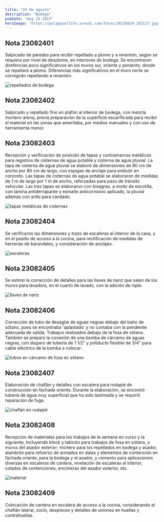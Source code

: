 ```yaml
---
title: "24 de agosto"
description: "Bodega"
pubDate: "Aug 24 2023"
heroImage: "https://palapasaltito.aresdi.com/fotos/20230824_103117.jpg"
---
```


## Nota 23082401

Salpicado de paredes para recibir repellado a plomo y a reventón, según se requiera por nivel de desplome, en interiores de bodega. Se encontraron direfencias poco significativos en los muros sur, oriente y poniente, donde se repellará a plomo. Diferencias más significativos en el muro norte se corregirán repellando a reventón.

![repellados de bodega](https://palapasaltito.aresdi.com/fotos/20230824_103117.jpg "repellados de bodega")

## Nota 23082402

Salpicado y repellado fino en plafón al interior de bodega, con mezcla mortero-arena, previa preparación de la superficie escarificada para recibir el material en las zonas que ameritaba, por medios manuales y con uso de herramienta menor.

## Nota 23082403

Recepción y verificación de posición de tapas y contramarcos metálicos para registros de cisternas de agua potable y cisterna de agua pluvial. La tapa de cisterna de agua pluvial se elaboró de dimensiones de 80 cm de ancho por 80 cm de largo, con espigas de anclaje para embutir en concreto. Las tapas de cisternas de agua potable se elaboraron de medidas de 1 m de largo por 1 m de ancho, reforzadas para paso de tránsito vehicular. Las tres tapas se elaboraron con bisagras, a modo de escotilla, con lámina antiderrapante y esmalte anticorrosivo aplicado, la pluvial además con arillo para candado.

![tapas metálicas de cisternas](https://palapasaltito.aresdi.com/fotos/20230824_103618.jpg "tapas metálicas de cisternas")

## Nota 23082404

Se verificaron las dimensiones y trazo de escaleras al interior de la casa, y en el pasillo de acceso a la cocina, para rectificación de medidas de herrerías de barandales, y consideración de anclajes.

![escaleras](https://palapasaltito.aresdi.com/fotos/20230824_091153.jpg "escaleras")

## Nota 23082405

Se estimó la corrección de detalles para las llaves de nariz que salen de los muros para lavadora, en el cuarto de lavado, con la adición de niple.

![llaves de nariz](https://palapasaltito.aresdi.com/fotos/20230824_110625.jpg "contras de lavabos")

## Nota 23082406

Corrección de tubo de desagüe de aguas negras debajo del baño de sótano, pues se encontraba 'aplastado' y no contaba con la pendiente adecuada de salida. Trabajos realizados debajo de la fosa de sótano. También se preparó la conexión de una bomba de cárcamo de aguas negras, con disparo de tubería de 1 1/2" y poliducto flexible de 3/4" para cable eléctrico de la bomba a colocar.

![tubos en cárcamo de fosa en sótano](https://palapasaltito.aresdi.com/fotos/2023082345908.jpg "tubos en cárcamo de fosa en sótano")

## Nota 23082407

Elaboración de chaflán y detalles con escalera para rodapié de construcción en fachada oriente. Durante la elaboración, se encontró tubería de agua muy superficial que ha sido lastimada y se requirió reparación de fuga.

![chaflán en rodapié](https://palapasaltito.aresdi.com/fotos/20230824_091153.jpg "chaflán en rodapié")

## Nota 23082408

Recepción de materiales para los trabajos de la semana en curso y la siguiente, incluyendo block y tabicón para trabajos de fosa en sótano, y muros del asador exterior; mortero para los repellados en bodega y asador, alambrón para refuerzo de armados en dalas y elementos de contención en fachada oriente, para la bodega y el asador, y cemento para aplicaciones diversas en escaleras de cantera, nivelación de escaleras al interior, colados de contenciones, encimeras del asador exterior, etc.

![material](https://palapasaltito.aresdi.com/fotos/20230824111748.jpg "material")

## Nota 23082409

Colocación de cantera en escalera de acceso a la cocina, considerando el chaflán lateral, zoclo, despieces y detalles de uniones en huellas y contrahuellas.
